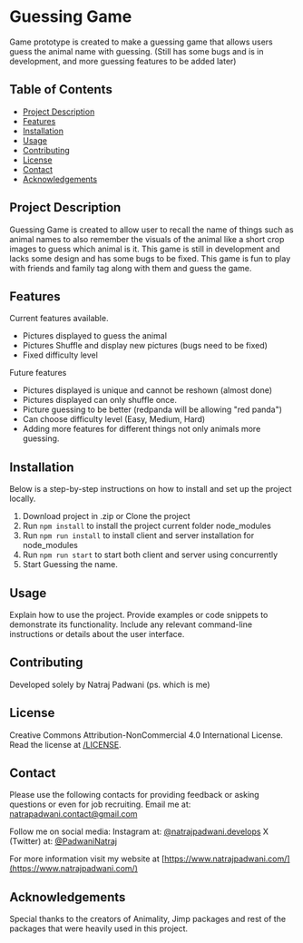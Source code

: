 # Guessing Game

Game prototype is created to make a guessing game that allows users guess the animal name with guessing. (Still has some bugs and is in development, and more guessing features to be added later)

## Table of Contents

- [Project Description](#project-description)
- [Features](#features)
- [Installation](#installation)
- [Usage](#usage)
- [Contributing](#contributing)
- [License](#license)
- [Contact](#contact)
- [Acknowledgements](#acknowledgements)

## Project Description

Guessing Game is created to allow user to recall the name of things such as animal names to also remember the visuals of the animal like a short crop images to guess which animal is it. This game is still in development and lacks some design and has some bugs to be fixed. This game is fun to play with friends and family tag along with them and guess the game.

## Features

Current features available.

- Pictures displayed to guess the animal
- Pictures Shuffle and display new pictures (bugs need to be fixed)
- Fixed difficulty level

Future features

- Pictures displayed is unique and cannot be reshown (almost done)
- Pictures displayed can only shuffle once.
- Picture guessing to be better (redpanda will be allowing "red panda")
- Can choose difficulty level (Easy, Medium, Hard)
- Adding more features for different things not only animals more guessing.

## Installation

Below is a step-by-step instructions on how to install and set up the project locally.

1. Download project in .zip or Clone the project
2. Run `npm install` to install the project current folder node_modules
3. Run `npm run install` to install client and server installation for node_modules
4. Run `npm run start` to start both client and server using concurrently
5. Start Guessing the name.

## Usage

Explain how to use the project. Provide examples or code snippets to demonstrate its functionality. Include any relevant command-line instructions or details about the user interface.

## Contributing

Developed solely by Natraj Padwani (ps. which is me)

## License

Creative Commons Attribution-NonCommercial 4.0 International License. Read the license at [/LICENSE](/LICENSE).

## Contact

Please use the following contacts for providing feedback or asking questions or even for job recruiting.
Email me at: [natrapadwani.contact@gmail.com](mailto:natrapadwani.contact@gmail.com)

Follow me on social media:
Instagram at: [@natrajpadwani.develops](https://www.instagram.com/natrajpadwani.develops/)
X (Twitter) at: [@PadwaniNatraj](https://twitter.com/PadwaniNatraj)

For more information visit my website at [https://www.natrajpadwani.com/](https://www.natrajpadwani.com/)

## Acknowledgements

Special thanks to the creators of Animality, Jimp packages and rest of the packages that were heavily used in this project.
